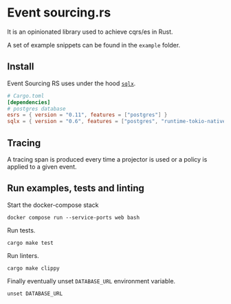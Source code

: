 # Event sourcing.rs

It is an opinionated library used to achieve cqrs/es in Rust.

A set of example snippets can be found in the `example` folder.

## Install

Event Sourcing RS uses under the hood [`sqlx`].

[`sqlx`]: https://github.com/launchbadge/sqlx

```toml
# Cargo.toml
[dependencies]
# postgres database
esrs = { version = "0.11", features = ["postgres"] }
sqlx = { version = "0.6", features = ["postgres", "runtime-tokio-native-tls", "uuid", "json", "chrono"] }
```

## Tracing

A tracing span is produced every time a projector is used or a policy is applied to a given event.

## Run examples, tests and linting

Start the docker-compose stack

```shell
docker compose run --service-ports web bash
```

Run tests.

```shell
cargo make test
```

Run linters.

```
cargo make clippy
```

Finally eventually unset `DATABASE_URL` environment variable.

```shell
unset DATABASE_URL
```
